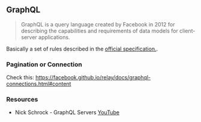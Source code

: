 ## GraphQL

> GraphQL is a query language created by Facebook in 2012 for describing the capabilities and requirements of data models for client‐server applications.

Basically a set of rules described in the [official specification.](http://facebook.github.io/graphql/).

### Pagination or Connection

Check this: https://facebook.github.io/relay/docs/graphql-connections.html#content


### Resources
- Nick Schrock - GraphQL Servers [YouTube](https://www.youtube.com/watch?v=KOudxKJXsjc)
